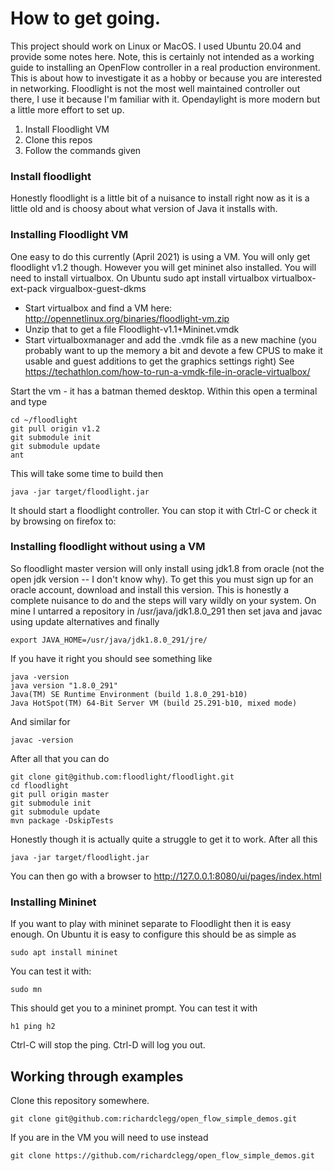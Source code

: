 # How to get going.

This project should work on Linux or MacOS. I used Ubuntu 20.04 and provide some notes here. Note, this is certainly not intended as a working guide to installing an OpenFlow controller in a real production environment. This is about how to investigate it as a hobby or because you are interested in networking. Floodlight is not the most well maintained controller out there, I use it because I'm familiar with it. Opendaylight is more modern but a little more effort to set up.

1. Install Floodlight VM
2. Clone this repos
3. Follow the commands given

### Install floodlight 

Honestly floodlight is a little bit of a nuisance to install right now as it is a little old and is choosy about what version of Java it installs with.

### Installing Floodlight VM

One easy to do this currently (April 2021) is using a VM. You will only get floodlight v1.2 though. However you will get mininet also installed.
You will need to install virtualbox. On Ubuntu
    sudo apt install virtualbox virtualbox-ext-pack virgualbox-guest-dkms

- Start virtualbox and find a VM here: http://opennetlinux.org/binaries/floodlight-vm.zip
- Unzip that to get a file Floodlight-v1.1+Mininet.vmdk
- Start virtualboxmanager and add the .vmdk file as a new machine (you probably want to up the memory a bit and devote a few CPUS to make it usable and guest additions to get the graphics settings right) See https://techathlon.com/how-to-run-a-vmdk-file-in-oracle-virtualbox/

Start the vm - it has a batman themed desktop. Within this open a terminal and type

    cd ~/floodlight
    git pull origin v1.2
    git submodule init
    git submodule update
    ant
    
This will take some time to build then

    java -jar target/floodlight.jar
    
It should start a floodlight controller. You can stop it with Ctrl-C or check it by browsing on firefox to: 

### Installing floodlight without using a VM

So floodlight master version will only install using jdk1.8 from oracle (not the open jdk version -- I don't know why). To get this you must sign up for an oracle account, download and install this version. This is honestly a complete nuisance to do and the steps will vary wildly on your system. On mine I untarred a repository in /usr/java/jdk1.8.0_291 then set java and javac using update alternatives and finally 

    export JAVA_HOME=/usr/java/jdk1.8.0_291/jre/       
If you have it right you should see something like

    java -version
    java version "1.8.0_291"
    Java(TM) SE Runtime Environment (build 1.8.0_291-b10)
    Java HotSpot(TM) 64-Bit Server VM (build 25.291-b10, mixed mode)

And similar for 

    javac -version
    
After all that you can do
    
    git clone git@github.com:floodlight/floodlight.git
    cd floodlight
    git pull origin master
    git submodule init
    git submodule update
    mvn package -DskipTests

Honestly though it is actually quite a struggle to get it to work. After all this
   
    java -jar target/floodlight.jar

You can then go with a browser to http://127.0.0.1:8080/ui/pages/index.html

### Installing Mininet

If you want to play with mininet separate to Floodlight then it is easy enough. On Ubuntu it is easy to configure this should be as simple as

    sudo apt install mininet

You can test it with:

    sudo mn

This should get you to a mininet prompt. You can test it with 

    h1 ping h2    

Ctrl-C will stop the ping. Ctrl-D will log you out.
  
## Working through examples

Clone this repository somewhere.

    git clone git@github.com:richardclegg/open_flow_simple_demos.git

If you are in the VM you will need to use instead  

    git clone https://github.com/richardclegg/open_flow_simple_demos.git 

